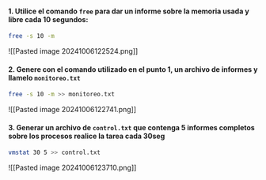#### 1. Utilice el comando `free` para dar un informe sobre la memoria usada y libre cada 10 segundos:
``` bash
free -s 10 -m
```
![[Pasted image 20241006122524.png]]

#### 2. Genere con el comando utilizado en el punto 1, un archivo de informes y llamelo `monitoreo.txt`

```bash
free -s 10 -m >> monitoreo.txt
```

![[Pasted image 20241006122741.png]]

#### 3. Generar un archivo de `control.txt` que contenga  5 informes completos sobre los procesos realice la tarea cada 30seg

```bash
vmstat 30 5 >> control.txt
```
![[Pasted image 20241006123710.png]]


